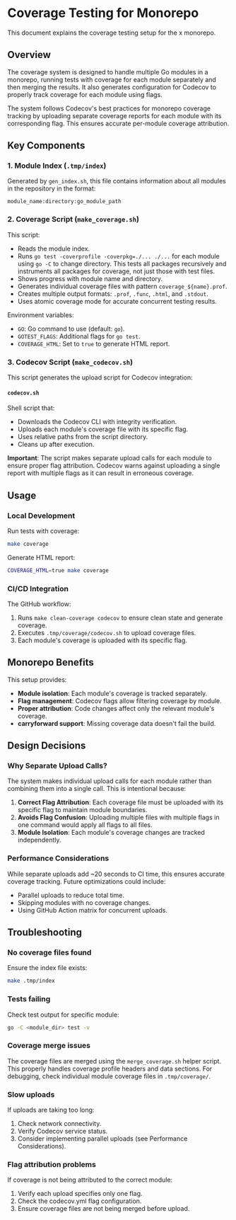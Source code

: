 # Coverage Testing for Monorepo

This document explains the coverage testing setup for the x monorepo.

## Overview

The coverage system is designed to handle multiple Go modules in a monorepo,
running tests with coverage for each module separately and then merging the
results. It also generates configuration for Codecov to properly track coverage
for each module using flags.

The system follows Codecov's best practices for monorepo coverage tracking by
uploading separate coverage reports for each module with its corresponding flag.
This ensures accurate per-module coverage attribution.

## Key Components

### 1. Module Index (`.tmp/index`)

Generated by `gen_index.sh`, this file contains information about all modules
in the repository in the format:

```text
module_name:directory:go_module_path
```

### 2. Coverage Script (`make_coverage.sh`)

This script:

- Reads the module index.
- Runs `go test -coverprofile -coverpkg=./... ./...` for each module using
  `go -C` to change directory. This tests all packages recursively and
  instruments all packages for coverage, not just those with test files.
- Shows progress with module name and directory.
- Generates individual coverage files with pattern `coverage_${name}.prof`.
- Creates multiple output formats: `.prof`, `.func`, `.html`, and `.stdout`.
- Uses atomic coverage mode for accurate concurrent testing results.

Environment variables:

- `GO`: Go command to use (default: `go`).
- `GOTEST_FLAGS`: Additional flags for `go test`.
- `COVERAGE_HTML`: Set to `true` to generate HTML report.

### 3. Codecov Script (`make_codecov.sh`)

This script generates the upload script for Codecov integration:

#### `codecov.sh`

Shell script that:

- Downloads the Codecov CLI with integrity verification.
- Uploads each module's coverage file with its specific flag.
- Uses relative paths from the script directory.
- Cleans up after execution.

**Important**: The script makes separate upload calls for each module to ensure
proper flag attribution. Codecov warns against uploading a single report with
multiple flags as it can result in erroneous coverage.

## Usage

### Local Development

Run tests with coverage:

```bash
make coverage
```

Generate HTML report:

```bash
COVERAGE_HTML=true make coverage
```

### CI/CD Integration

The GitHub workflow:

1. Runs `make clean-coverage codecov` to ensure clean state and generate
   coverage.
2. Executes `.tmp/coverage/codecov.sh` to upload coverage files.
3. Each module's coverage is uploaded with its specific flag.

## Monorepo Benefits

This setup provides:

- **Module isolation**: Each module's coverage is tracked separately.
- **Flag management**: Codecov flags allow filtering coverage by module.
- **Proper attribution**: Code changes affect only the relevant module's
  coverage.
- **carryforward support**: Missing coverage data doesn't fail the build.

## Design Decisions

### Why Separate Upload Calls?

The system makes individual upload calls for each module rather than combining
them into a single call. This is intentional because:

1. **Correct Flag Attribution**: Each coverage file must be uploaded with its
   specific flag to maintain module boundaries.
2. **Avoids Flag Confusion**: Uploading multiple files with multiple flags in
   one command would apply all flags to all files.
3. **Module Isolation**: Each module's coverage changes are tracked
   independently.

### Performance Considerations

While separate uploads add ~20 seconds to CI time, this ensures accurate
coverage tracking. Future optimizations could include:

- Parallel uploads to reduce total time.
- Skipping modules with no coverage changes.
- Using GitHub Action matrix for concurrent uploads.

## Troubleshooting

### No coverage files found

Ensure the index file exists:

```bash
make .tmp/index
```

### Tests failing

Check test output for specific module:

```bash
go -C <module_dir> test -v
```

### Coverage merge issues

The coverage files are merged using the `merge_coverage.sh` helper script.
This properly handles coverage profile headers and data sections. For
debugging, check individual module coverage files in `.tmp/coverage/`.

### Slow uploads

If uploads are taking too long:

1. Check network connectivity.
2. Verify Codecov service status.
3. Consider implementing parallel uploads (see Performance Considerations).

### Flag attribution problems

If coverage is not being attributed to the correct module:

1. Verify each upload specifies only one flag.
2. Check the codecov.yml flag configuration.
3. Ensure coverage files are not being merged before upload.
